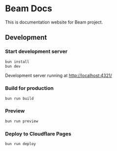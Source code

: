 # Beam Docs

This is documentation website for Beam project.

## Development

### Start development server

```bash
bun install
bun dev
```

Development server running at <http://localhost:4321/>

### Build for production

```bash
bun run build
```

### Preview

```bash
bun run preview
```

### Deploy to Cloudflare Pages

```bash
bun run deploy
```
